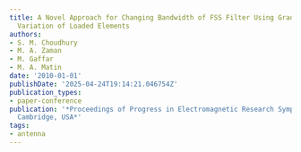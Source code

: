 ```yaml
---
title: A Novel Approach for Changing Bandwidth of FSS Filter Using Gradual Circumferential
  Variation of Loaded Elements
authors:
- S. M. Choudhury
- M. A. Zaman
- M. Gaffar
- M. A. Matin
date: '2010-01-01'
publishDate: '2025-04-24T19:14:21.046754Z'
publication_types:
- paper-conference
publication: '*Proceedings of Progress in Electromagnetic Research Symposium PIERS,
  Cambridge, USA*'
tags:
- antenna
---
```

